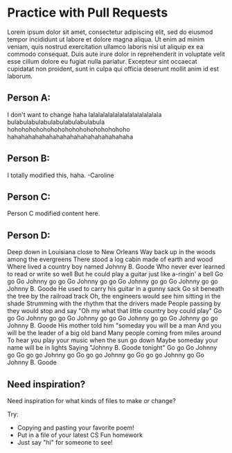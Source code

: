 # Practice with Pull Requests

Lorem ipsum dolor sit amet, consectetur adipiscing elit, sed do eiusmod tempor incididunt ut labore et dolore magna aliqua. Ut enim ad minim veniam, quis nostrud exercitation ullamco laboris nisi ut aliquip ex ea commodo consequat. Duis aute irure dolor in reprehenderit in voluptate velit esse cillum dolore eu fugiat nulla pariatur. Excepteur sint occaecat cupidatat non proident, sunt in culpa qui officia deserunt mollit anim id est laborum.

## Person A:

I don't want to change haha
lalalalalalalalalalalalalalala
bulabulabulabulabulabulabulabula
hohohohohohohohohohohohohohohohoho
hahahahahahahahahahahahahahahahahaha

## Person B:

I totally modified this, haha. -Caroline

## Person C:

Person C modified content here.

## Person D:

Deep down in Louisiana close to New Orleans
Way back up in the woods among the evergreens
There stood a log cabin made of earth and wood
Where lived a country boy named Johnny B. Goode
Who never ever learned to read or write so well
But he could play a guitar just like a-ringin' a bell
Go go
Go Johnny go go
Go Johnny go go
Go Johnny go go
Go Johnny go go
Johnny B. Goode
He used to carry his guitar in a gunny sack
Go sit beneath the tree by the railroad track
Oh, the engineers would see him sitting in the shade
Strumming with the rhythm that the drivers made
People passing by they would stop and say
"Oh my what that little country boy could play"
Go go
Go Johnny go go
Go Johnny go go
Go Johnny go go
Go Johnny go go
Johnny B. Goode
His mother told him "someday you will be a man
And you will be the leader of a big old band
Many people coming from miles around
To hear you play your music when the sun go down
Maybe someday your name will be in lights
Saying "Johnny B. Goode tonight"
Go go
Go Johnny go
Go go go Johnny go
Go go go Johnny go
Go go go Johnny go
Go
Johnny B. Goode

## Need inspiration?

Need inspiration for what kinds of files to make or change?

Try:

- Copying and pasting your favorite poem!
- Put in a file of your latest CS Fun homework
- Just say "hi" for someone to see!

